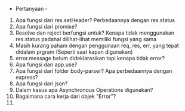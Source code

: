 - Pertanyaan - 

1. Apa fungsi dari res.setHeader? Perbedaannya dengan res.status
2. Apa fungsi dari promise?
3. Resolve dan reject berfungsi untuk? Kenapa tidak menggunakan res.status padahal dilihat-lihat memiliki fungsi yang sama
4. Masih kurang paham dengan penggunaan req, res, err, yang tepat didalam prgram (Seperti saat kapan digunakan)
5. error.message belum dideklarasikan tapi kenapa tidak error?
6. Apa fungsi dari app.use?
7. Apa fungsi dari folder body-parser? Apa perbedaannya dengan express?
8. Apa fungsi dari json?
9. Dalam kasus apa Asynchronous Operations digunakan?
10. Bagaimana cara kerja dari objek "Error"?
11. 
